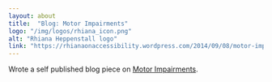```yaml
---
layout: about
title:  "Blog: Motor Impairments"
logo: "/img/logos/rhiana_icon.png"
alt: "Rhiana Heppenstall logo"
link: "https://rhianaonaccessibility.wordpress.com/2014/09/08/motor-impairments/"
---
```


Wrote a self published blog piece on [Motor Impairments](/publications/#a11y-05-2014).
